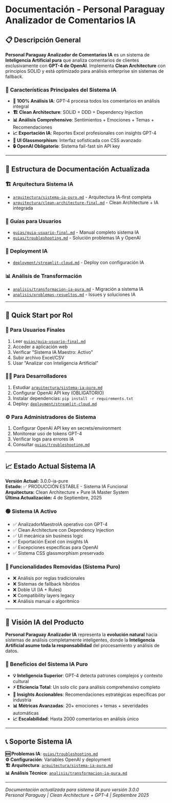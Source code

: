 # Documentación - Personal Paraguay Analizador de Comentarios IA

## 📋 Descripción General

**Personal Paraguay Analizador de Comentarios IA** es un sistema de **Inteligencia Artificial pura** que analiza comentarios de clientes exclusivamente con **GPT-4 de OpenAI**. Implementa **Clean Architecture** con principios SOLID y está optimizado para análisis enterprise sin sistemas de fallback.

### 🎯 **Características Principales del Sistema IA**
- **🤖 100% Análisis IA**: GPT-4 procesa todos los comentarios en análisis integral
- **🏗️ Clean Architecture**: SOLID + DDD + Dependency Injection
- **📊 Análisis Comprehensivo**: Sentimientos + Emociones + Temas + Recomendaciones
- **📈 Exportación IA**: Reportes Excel profesionales con insights GPT-4
- **🎨 UI Glassmorphism**: Interfaz sofisticada con CSS avanzado
- **🔒 OpenAI Obligatorio**: Sistema fail-fast sin API key

---

## 📁 Estructura de Documentación Actualizada

### 🏗️ **Arquitectura Sistema IA**
- [`arquitectura/sistema-ia-puro.md`](arquitectura/sistema-ia-puro.md) - Arquitectura IA-first completa
- [`arquitectura/clean-architecture-final.md`](arquitectura/clean-architecture-final.md) - Clean Architecture + IA integrada

### 📖 **Guías para Usuarios**
- [`guias/guia-usuario-final.md`](guias/guia-usuario-final.md) - Manual completo sistema IA
- [`guias/troubleshooting.md`](guias/troubleshooting.md) - Solución problemas IA y OpenAI

### 🚀 **Deployment IA**
- [`deployment/streamlit-cloud.md`](deployment/streamlit-cloud.md) - Deploy con configuración IA

### 📊 **Análisis de Transformación**
- [`analisis/transformacion-ia-pura.md`](analisis/transformacion-ia-pura.md) - Migración a sistema IA
- [`analisis/problemas-resueltos.md`](analisis/problemas-resueltos.md) - Issues y soluciones IA

---

## 🚀 Quick Start por Rol

### **👤 Para Usuarios Finales**
1. Leer [`guias/guia-usuario-final.md`](guias/guia-usuario-final.md)
2. Acceder a aplicación web
3. Verificar "Sistema IA Maestro: Activo"
4. Subir archivo Excel/CSV
5. Usar "Analizar con Inteligencia Artificial"

### **👨‍💻 Para Desarrolladores**
1. Estudiar [`arquitectura/sistema-ia-puro.md`](arquitectura/sistema-ia-puro.md)
2. Configurar OpenAI API key (OBLIGATORIO)
3. Instalar dependencias: `pip install -r requirements.txt`
4. Deploy: [`deployment/streamlit-cloud.md`](deployment/streamlit-cloud.md)

### **⚙️ Para Administradores de Sistema**
1. Configurar OpenAI API key en secrets/environment
2. Monitorear uso de tokens GPT-4
3. Verificar logs para errores IA
4. Consultar [`guias/troubleshooting.md`](guias/troubleshooting.md)

---

## 📈 Estado Actual Sistema IA

**Versión Actual:** 3.0.0-ia-pure  
**Estado:** ✅ PRODUCCIÓN ESTABLE - Sistema IA Funcional  
**Arquitectura:** Clean Architecture + Pure IA Master System  
**Última Actualización:** 4 de Septiembre, 2025  

### **🟢 Sistema IA Activo**
- ✅ AnalizadorMaestroIA operativo con GPT-4
- ✅ Clean Architecture con Dependency Injection
- ✅ UI mecánica sin business logic
- ✅ Exportación Excel con insights IA
- ✅ Excepciones específicas para OpenAI
- ✅ Sistema CSS glassmorphism preservado

### **🔴 Funcionalidades Removidas (Sistema Puro)**
- ❌ Análisis por reglas tradicionales
- ❌ Sistemas de fallback híbridos  
- ❌ Doble UI (IA + Rules)
- ❌ Compatibility layers legacy
- ❌ Análisis manual o algorítmico

---

## 🎯 Visión IA del Producto

**Personal Paraguay Analizador IA** representa la **evolución natural** hacia sistemas de análisis completamente inteligentes, donde la **Inteligencia Artificial asume toda la responsabilidad** del procesamiento y análisis de datos.

### **🧠 Beneficios del Sistema IA Puro**
- **💡 Inteligencia Superior**: GPT-4 detecta patrones complejos y contexto cultural
- **⚡ Eficiencia Total**: Un solo clic para análisis comprehensivo completo
- **🎯 Insights Accionables**: Recomendaciones estratégicas específicas por industria
- **📊 Métricas Avanzadas**: 20+ emociones + temas + severidades automáticas
- **📈 Escalabilidad**: Hasta 2000 comentarios en análisis único

---

## 📞 Soporte Sistema IA

**🆘 Problemas IA**: [`guias/troubleshooting.md`](guias/troubleshooting.md)  
**⚙️ Configuración**: Variables OpenAI y deployment  
**🏗️ Arquitectura**: [`arquitectura/sistema-ia-puro.md`](arquitectura/sistema-ia-puro.md)  
**📊 Análisis Técnico**: [`analisis/transformacion-ia-pura.md`](analisis/transformacion-ia-pura.md)

---

*Documentación actualizada para sistema IA puro versión 3.0.0*  
*Personal Paraguay | Clean Architecture + GPT-4 | Septiembre 2025*